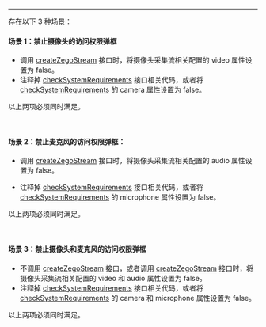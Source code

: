 <Title>在 Web 平台上，如何禁止麦克风/摄像头的访问权限弹框？</Title>



---

存在以下 3 种场景：

#### 场景 1：禁止摄像头的访问权限弹框

- 调用 [createZegoStream](https://doc-preview-zh.zego.im/article/api?doc=Express_Video_SDK_API~javascript_web~class~ZegoExpressEngine#create-zego-stream) 接口时，将摄像头采集流相关配置的 video 属性设置为 false。
- 注释掉 [checkSystemRequirements](https://doc-zh.zego.im/article/api?doc=Express_Video_SDK_API~javascript_web~class~ZegoExpressEngine#check-system-requirements) 接口相关代码，或者将 [checkSystemRequirements](https://doc-zh.zego.im/article/api?doc=Express_Video_SDK_API~javascript_web~class~ZegoExpressEngine#check-system-requirements) 的 camera 属性设置为 false。

以上两项必须同时满足。

<br/>

#### 场景 2：禁止麦克风的访问权限弹框：

- 调用 [createZegoStream](https://doc-preview-zh.zego.im/article/api?doc=Express_Video_SDK_API~javascript_web~class~ZegoExpressEngine#create-zego-stream) 接口时，将摄像头采集流相关配置的 audio 属性设置为 false。

- 注释掉 [checkSystemRequirements](https://doc-zh.zego.im/article/api?doc=Express_Video_SDK_API~javascript_web~class~ZegoExpressEngine#check-system-requirements) 接口相关代码，或者将 [checkSystemRequirements](https://doc-zh.zego.im/article/api?doc=Express_Video_SDK_API~javascript_web~class~ZegoExpressEngine#check-system-requirements) 的 microphone 属性设置为 false。

以上两项必须同时满足。

<br/>

#### 场景 3：禁止摄像头和麦克风的访问权限弹框

- 不调用 [createZegoStream](https://doc-preview-zh.zego.im/article/api?doc=Express_Video_SDK_API~javascript_web~class~ZegoExpressEngine#create-zego-stream) 接口，或者调用 [createZegoStream](https://doc-preview-zh.zego.im/article/api?doc=Express_Video_SDK_API~javascript_web~class~ZegoExpressEngine#create-zego-stream) 接口时，将摄像头采集流相关配置的 video 和 audio 属性设置为 false。
- 注释掉 [checkSystemRequirements](https://doc-zh.zego.im/article/api?doc=Express_Video_SDK_API~javascript_web~class~ZegoExpressEngine#check-system-requirements) 接口相关代码，或者将 [checkSystemRequirements](https://doc-zh.zego.im/article/api?doc=Express_Video_SDK_API~javascript_web~class~ZegoExpressEngine#check-system-requirements) 的 camera 和 microphone 属性设置为 false。

以上两项必须同时满足。
